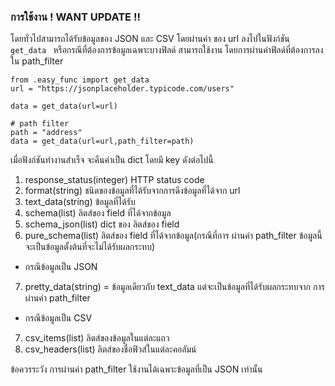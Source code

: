 ### การใช้งาน ! WANT UPDATE !!
โดยทั่วไปสามารถได้รับข้อมูลของ JSON และ CSV โดยผ่านค่า ของ url ลงไปในฟังก์ชัน ```get_data ``` หรือกรณีที่ต้องการข้อมูลเฉพาะบางฟิลด์ สามารถใช้งาน โดยการผ่านค่าฟิลด์ที่ต้องการลงใน path_filter
```
from .easy_func import get_data
url = "https://jsonplaceholder.typicode.com/users"

data = get_data(url=url)

# path filter
path = "address"
data = get_data(url=url,path_filter=path)
```

เมื่อฟังก์ชันทำงานสำเร็จ จะคืนค่าเป็น dict โดยมี key ดังต่อไปนี้
1. response_status(integer) HTTP status code
2. format(string) ชนิดของข้อมูลที่ได้รับจากการดึงข้อมูลที่ได้จาก url
3. text_data(string) ข้อมูลที่ได้รับ
4. schema(list) ลิตส์ของ field ที่ได้จากข้อมูล
5. schema_json(list) dict ของ ลิตส์ของ field 
6. pure_schema(list) ลิตส์ของ field ที่ได้จากข้อมูล(กรณีที่การ ผ่านค่า path_filter ข้อมูลนี้จะเป็นข้อมูลตั้งต้นที่จะไม่ได้รับผลกระทบ)

* กรณีข้อมูลเป็น JSON
7. pretty_data(string) = ข้อมูลเดียวกับ text_data แต่จะเป็นข้อมูลที่ได้รับผลกระทบจาก การผ่านค่า path_filter

* กรณีข้อมูลเป็น CSV
7. csv_items(list) ลิตส์ของข้อมูลในแต่ละแถว
8. csv_headers(list) ลิตส์ของชื่อฟิวส์ในแต่ละคอลัมน์

ข้อควรระวัง การผ่านค่า path_filter ใช้งานได้เฉพาะข้อมูลที่เป็น JSON เท่านั้น